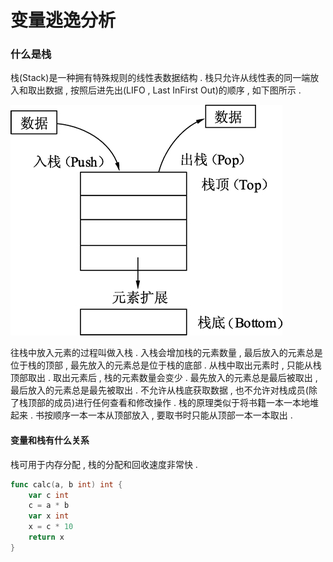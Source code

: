 # 变量逃逸分析

### 什么是栈

栈\(Stack\)是一种拥有特殊规则的线性表数据结构 . 栈只允许从线性表的同一端放入和取出数据 , 按照后进先出\(LIFO , Last InFirst Out\)的顺序 , 如下图所示 . 

![](/assets/stack.png)

往栈中放入元素的过程叫做入栈 . 入栈会增加栈的元素数量 , 最后放入的元素总是位于栈的顶部 , 最先放入的元素总是位于栈的底部 . 从栈中取出元素时 , 只能从栈顶部取出 . 取出元素后 , 栈的元素数量会变少 . 最先放入的元素总是最后被取出 , 最后放入的元素总是最先被取出 . 不允许从栈底获取数据 , 也不允许对栈成员\(除了栈顶部的成员\)进行任何查看和修改操作 . 栈的原理类似于将书籍一本一本地堆起来 . 书按顺序一本一本从顶部放入 , 要取书时只能从顶部一本一本取出 . 

#### 变量和栈有什么关系

栈可用于内存分配 , 栈的分配和回收速度非常快 . 

```go
func calc(a, b int) int {
    var c int
    c = a * b
    var x int
    x = c * 10
    return x
}
```



